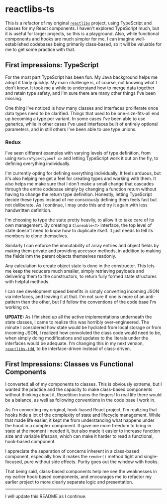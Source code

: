 # reactlibs-ts

This is a refactor of my original [`reactlibs`](https://github.com/landisdesign/reactlibs)
project, using TypeScript and classes for my React components. I haven't
explored TypeScript much, but it is useful for larger projects, so this is a
playground. Also, while functional components and hooks are much simpler for
me, I can imagine well-established codebases being primarily class-based, so it
will be valuable for me to get some practice with that.

## First impressions: TypeScript

For the most part TypeScript has been fun. My Java background helps me adopt
it fairly quickly. My main challenge is, of course, not knowing what I don't
know. It took me a while to understand how to merge data together and retain
type safety, and I'm sure there are many other things I've been missing.

One thing I've noticed is how many classes and interfaces proliferate once
data types need to be clarified. Things that used to be one-size-fits-all
end up becoming a type per variant. In some cases I've been able to use
generics, while in other cases I've used interfaces built of entirely
optional parameters, and in still others I've been able to use type unions.

### Redux

I've seen different examples with varying levels of type definition, from using
`ReturnType<typeof x>` and letting TypeScript work it out on the fly, to
defining everything individually.

I'm currently opting for defining everything individually. It feels arduous,
but it's also helping me get a feel for creating types and working with them.
It also helps me make sure that I don't make a small change that cascades
through the entire codebase simply by changing a function return without
having to change the return type definition. Honestly, letting TypeScript
decide these types instead of me consciously defining them feels fast but
not deliberate. As I continue, I may undo this and try it again with less
handwritten definition.

I'm choosing to type the state pretty heavily, to allow it to take care of
its own management. By creating a `Cloneable<T>` interface, the top level of
state doesn't need to know how to duplicate itself. It just needs to tell its
members to clone themselves.

Similarly I can enforce the immutability of array entries and object fields by
making them private and providing accessor methods, in addition to making the
fields inm the parent objects themselves readonly.

Any calculation to create object state is done in the constructor. This lets
me keep the reducers much smaller, simply retrieving payloads and delivering
them to the constructors, to return fully formed state structures with helpful
methods.

I can see development speed benefits in simply converting incoming JSON via
interfaces, and leaving it at that. I'm not sure if one is more of an
anti-pattern than the other, but I'd follow the conventions of the code base
I'm working on.

**UPDATE:** As I finished up all the active implementations underneath the
state classes, I came to realize this was horribly over-engineered. The minute
I considered how state would be hydrated from local storage or from incoming
JSON, I realized how convoluted the class code would need to be, when simply
doing modifications and updates to the literals under the interfaces would be
adequate. I'm changing this in my next version,
[`reactlibs-tdd`](https://github.com/landisdesign/reactlibs-tdd), to be
interface-driven instead of class-driven.

## First Impressions: Classes vs Functional Components

I converted all of my components to classes. This is obviously extreme, but I
wanted the practice and the capacity to make class-based components without
thinking about it. Repetition trains the fingers! In real life there would be a
balance, as well as following conventions in the code base I work in.

As I'm converting my original, hook-based React project, I'm realizing that
hooks hide a lot of the complexity of state and lifecycle management. While
that made life easier, it kept me from understanding what happens under the
hood in a complex component. It gave me more freedom to bring in state at the
moment I needed it, but also made it easier to increase function size and
variable lifespan, which can make it harder to read a functional, hook-based
component.

I appreciate the separation of concerns inherent in a class-based
component, especially how it makes the `render()` method tight and
single-focused, pure without side effects. Purity goes out the window with
hooks.

That being said, class-based components help me see the weaknesses in my
earlier hook-based components, and encourages me to refactor my earlier project
to more clearly separate logic and presentation.

---

I will update this README as I continue.
